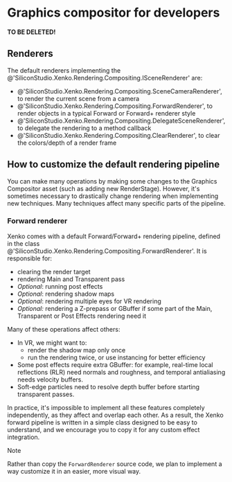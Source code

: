 # Graphics compositor for developers

**TO BE DELETED!**

## Renderers

The default renderers implementing the @'SiliconStudio.Xenko.Rendering.Compositing.ISceneRenderer' are:

- @'SiliconStudio.Xenko.Rendering.Compositing.SceneCameraRenderer', to render the current scene from a camera
- @'SiliconStudio.Xenko.Rendering.Compositing.ForwardRenderer', to render objects in a typical Forward or Forward+ renderer style
- @'SiliconStudio.Xenko.Rendering.Compositing.DelegateSceneRenderer', to delegate the rendering to a method callback
- @'SiliconStudio.Xenko.Rendering.Compositing.ClearRenderer', to clear the colors/depth of a render frame

## How to customize the default rendering pipeline

You can make many operations by making some changes to the Graphics Compositor asset (such as adding new RenderStage). However, it's sometimes necessary to drastically change rendering when implementing new techniques. Many techniques affect many specific parts of the pipeline.

### Forward renderer

Xenko comes with a default Forward/Forward+ rendering pipeline, defined in the class @'SiliconStudio.Xenko.Rendering.Compositing.ForwardRenderer'. It is responsible for:

- clearing the render target
- rendering Main and Transparent pass
- *Optional*: running post effects
- *Optional*: rendering shadow maps
- *Optional*: rendering multiple eyes for VR rendering
- *Optional:* rendering a Z-prepass or GBuffer if some part of the Main, Transparent or Post Effects rendering need it

Many of these operations affect others:
- In VR, we might want to:
  - render the shadow map only once
  - run the rendering twice, or use instancing for better efficiency
- Some post effects require extra GBuffer: for example, real-time local reflections (RLR) need normals and roughness, and temporal antialiasing needs velocity buffers.
- Soft-edge particles need to resolve depth buffer before starting transparent passes.

In practice, it's impossible to implement all these features completely independently, as they affect and overlap each other. As a result, the Xenko forward pipeline is written in a simple class designed to be easy to understand, and we encourage you to copy it for any custom effect integration.

> [!Note]
> Rather than copy the `ForwardRenderer` source code, we plan to implement a way customize it in an easier, more visual way.